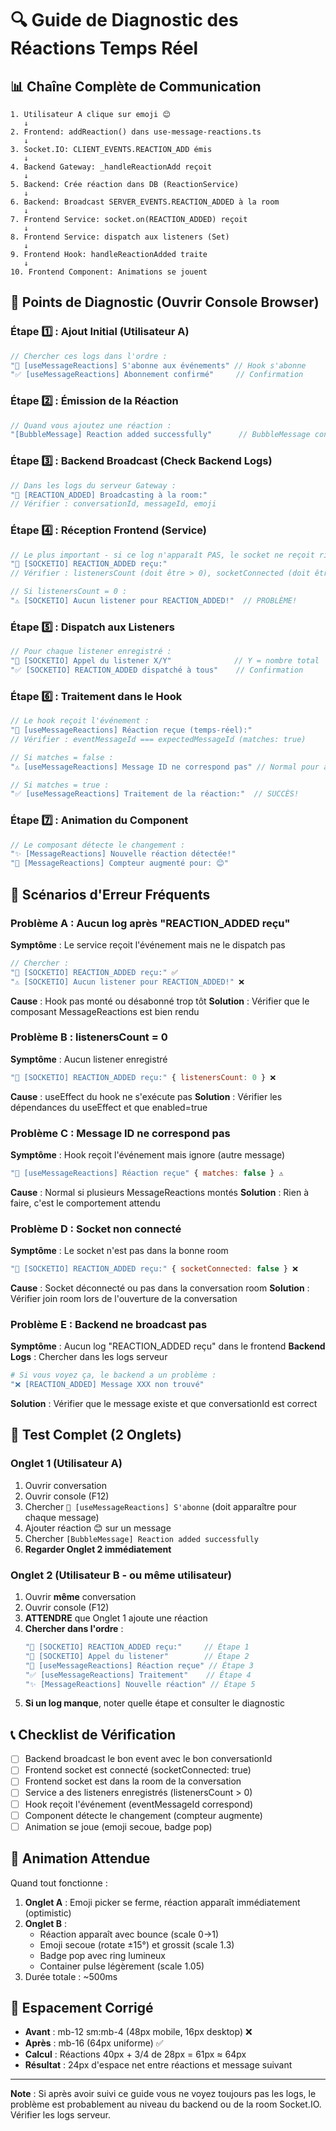 # 🔍 Guide de Diagnostic des Réactions Temps Réel

## 📊 Chaîne Complète de Communication

```
1. Utilisateur A clique sur emoji 😊
   ↓
2. Frontend: addReaction() dans use-message-reactions.ts
   ↓
3. Socket.IO: CLIENT_EVENTS.REACTION_ADD émis
   ↓
4. Backend Gateway: _handleReactionAdd reçoit
   ↓
5. Backend: Crée réaction dans DB (ReactionService)
   ↓
6. Backend: Broadcast SERVER_EVENTS.REACTION_ADDED à la room
   ↓
7. Frontend Service: socket.on(REACTION_ADDED) reçoit
   ↓
8. Frontend Service: dispatch aux listeners (Set)
   ↓
9. Frontend Hook: handleReactionAdded traite
   ↓
10. Frontend Component: Animations se jouent
```

## 🎯 Points de Diagnostic (Ouvrir Console Browser)

### Étape 1️⃣ : Ajout Initial (Utilisateur A)
```javascript
// Chercher ces logs dans l'ordre :
"🔔 [useMessageReactions] S'abonne aux événements" // Hook s'abonne
"✅ [useMessageReactions] Abonnement confirmé"     // Confirmation
```

### Étape 2️⃣ : Émission de la Réaction
```javascript
// Quand vous ajoutez une réaction :
"[BubbleMessage] Reaction added successfully"      // BubbleMessage confirme
```

### Étape 3️⃣ : Backend Broadcast (Check Backend Logs)
```javascript
// Dans les logs du serveur Gateway :
"📡 [REACTION_ADDED] Broadcasting à la room:"
// Vérifier : conversationId, messageId, emoji
```

### Étape 4️⃣ : Réception Frontend (Service)
```javascript
// Le plus important - si ce log n'apparaît PAS, le socket ne reçoit rien :
"🎉 [SOCKETIO] REACTION_ADDED reçu:"
// Vérifier : listenersCount (doit être > 0), socketConnected (doit être true)

// Si listenersCount = 0 :
"⚠️ [SOCKETIO] Aucun listener pour REACTION_ADDED!"  // PROBLÈME!
```

### Étape 5️⃣ : Dispatch aux Listeners
```javascript
// Pour chaque listener enregistré :
"📢 [SOCKETIO] Appel du listener X/Y"              // Y = nombre total
"✅ [SOCKETIO] REACTION_ADDED dispatché à tous"    // Confirmation
```

### Étape 6️⃣ : Traitement dans le Hook
```javascript
// Le hook reçoit l'événement :
"🎉 [useMessageReactions] Réaction reçue (temps-réel):"
// Vérifier : eventMessageId === expectedMessageId (matches: true)

// Si matches = false :
"⚠️ [useMessageReactions] Message ID ne correspond pas" // Normal pour autres messages

// Si matches = true :
"✅ [useMessageReactions] Traitement de la réaction:"  // SUCCÈS!
```

### Étape 7️⃣ : Animation du Component
```javascript
// Le composant détecte le changement :
"✨ [MessageReactions] Nouvelle réaction détectée!"
"🎯 [MessageReactions] Compteur augmenté pour: 😊"
```

## 🚨 Scénarios d'Erreur Fréquents

### Problème A : Aucun log après "REACTION_ADDED reçu"
**Symptôme** : Le service reçoit l'événement mais ne le dispatch pas
```javascript
// Chercher :
"🎉 [SOCKETIO] REACTION_ADDED reçu:" ✅
"⚠️ [SOCKETIO] Aucun listener pour REACTION_ADDED!" ❌
```
**Cause** : Hook pas monté ou désabonné trop tôt
**Solution** : Vérifier que le composant MessageReactions est bien rendu

### Problème B : listenersCount = 0
**Symptôme** : Aucun listener enregistré
```javascript
"🎉 [SOCKETIO] REACTION_ADDED reçu:" { listenersCount: 0 } ❌
```
**Cause** : useEffect du hook ne s'exécute pas
**Solution** : Vérifier les dépendances du useEffect et que enabled=true

### Problème C : Message ID ne correspond pas
**Symptôme** : Hook reçoit l'événement mais ignore (autre message)
```javascript
"🎉 [useMessageReactions] Réaction reçue" { matches: false } ⚠️
```
**Cause** : Normal si plusieurs MessageReactions montés
**Solution** : Rien à faire, c'est le comportement attendu

### Problème D : Socket non connecté
**Symptôme** : Le socket n'est pas dans la bonne room
```javascript
"🎉 [SOCKETIO] REACTION_ADDED reçu:" { socketConnected: false } ❌
```
**Cause** : Socket déconnecté ou pas dans la conversation room
**Solution** : Vérifier join room lors de l'ouverture de la conversation

### Problème E : Backend ne broadcast pas
**Symptôme** : Aucun log "REACTION_ADDED reçu" dans le frontend
**Backend Logs** : Chercher dans les logs serveur
```bash
# Si vous voyez ça, le backend a un problème :
"❌ [REACTION_ADDED] Message XXX non trouvé"
```
**Solution** : Vérifier que le message existe et que conversationId est correct

## 🧪 Test Complet (2 Onglets)

### Onglet 1 (Utilisateur A)
1. Ouvrir conversation
2. Ouvrir console (F12)
3. Chercher `🔔 [useMessageReactions] S'abonne` (doit apparaître pour chaque message)
4. Ajouter réaction 😊 sur un message
5. Chercher `[BubbleMessage] Reaction added successfully`
6. **Regarder Onglet 2 immédiatement**

### Onglet 2 (Utilisateur B - ou même utilisateur)
1. Ouvrir **même** conversation
2. Ouvrir console (F12)
3. **ATTENDRE** que Onglet 1 ajoute une réaction
4. **Chercher dans l'ordre** :
   ```javascript
   "🎉 [SOCKETIO] REACTION_ADDED reçu:"     // Étape 1
   "📢 [SOCKETIO] Appel du listener"        // Étape 2
   "🎉 [useMessageReactions] Réaction reçue" // Étape 3
   "✅ [useMessageReactions] Traitement"    // Étape 4
   "✨ [MessageReactions] Nouvelle réaction" // Étape 5
   ```
5. **Si un log manque**, noter quelle étape et consulter le diagnostic

## 📞 Checklist de Vérification

- [ ] Backend broadcast le bon event avec le bon conversationId
- [ ] Frontend socket est connecté (socketConnected: true)
- [ ] Frontend socket est dans la room de la conversation
- [ ] Service a des listeners enregistrés (listenersCount > 0)
- [ ] Hook reçoit l'événement (eventMessageId correspond)
- [ ] Component détecte le changement (compteur augmente)
- [ ] Animation se joue (emoji secoue, badge pop)

## 🎨 Animation Attendue

Quand tout fonctionne :
1. **Onglet A** : Emoji picker se ferme, réaction apparaît immédiatement (optimistic)
2. **Onglet B** : 
   - Réaction apparaît avec bounce (scale 0→1)
   - Emoji secoue (rotate ±15°) et grossit (scale 1.3)
   - Badge pop avec ring lumineux
   - Container pulse légèrement (scale 1.05)
3. Durée totale : ~500ms

## 🔧 Espacement Corrigé

- **Avant** : mb-12 sm:mb-4 (48px mobile, 16px desktop) ❌
- **Après** : mb-16 (64px uniforme) ✅
- **Calcul** : Réactions 40px + 3/4 de 28px = 61px ≈ 64px
- **Résultat** : 24px d'espace net entre réactions et message suivant

---

**Note** : Si après avoir suivi ce guide vous ne voyez toujours pas les logs, le problème est probablement au niveau du backend ou de la room Socket.IO. Vérifier les logs serveur.
